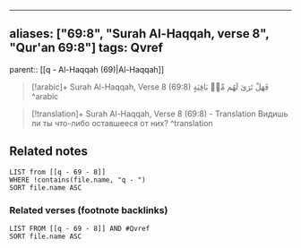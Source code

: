 
---
aliases: ["69:8", "Surah Al-Haqqah, verse 8", "Qur'an 69:8"]
tags: Qvref
---

parent:: [[q - Al-Haqqah (69)|Al-Haqqah]]

> [!arabic]+ Surah Al-Haqqah, Verse 8 (69:8)
> <span class="quran-arabic">فَهَلْ تَرَىٰ لَهُم مِّنۢ بَاقِيَةٍ</span>
^arabic

> [!translation]+ Surah Al-Haqqah, Verse 8 (69:8) - Translation
> Видишь ли ты что-либо оставшееся от них?
^translation



## Related notes
```dataview
LIST from [[q - 69 - 8]]
WHERE !contains(file.name, "q - ")
SORT file.name ASC
```

### Related verses (footnote backlinks)
```dataview
LIST FROM [[q - 69 - 8]] AND #Qvref
SORT file.name ASC
```


